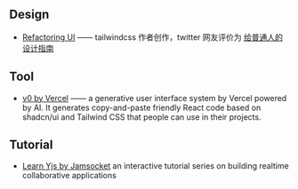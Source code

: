 ## Design
- [Refactoring UI](https://www.refactoringui.com/) ——  tailwindcss 作者创作，twitter 网友评价为 [给普通人的设计指南](https://twitter.com/eclipseprayer/status/1578386498352660480)

## Tool
- [v0 by Vercel](https://v0.dev/) —— a generative user interface system by Vercel powered by AI. It generates copy-and-paste friendly React code based on shadcn/ui and Tailwind CSS that people can use in their projects.

## Tutorial
- [Learn Yjs by Jamsocket](https://learn.yjs.dev/) an interactive tutorial series on building realtime collaborative applications
